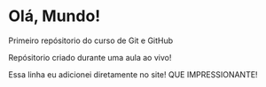 # Olá, Mundo!
 Primeiro repósitorio do curso de Git e GitHub

 Repósitorio criado durante uma aula ao vivo!
 
 Essa linha eu adicionei diretamente no site! QUE IMPRESSIONANTE!

